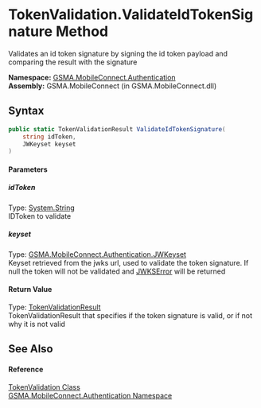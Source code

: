 TokenValidation.ValidateIdTokenSignature Method
===============================================
Validates an id token signature by signing the id token payload and comparing the result with the signature

**Namespace:** [GSMA.MobileConnect.Authentication][1]  
**Assembly:** GSMA.MobileConnect (in GSMA.MobileConnect.dll)

Syntax
------

```csharp
public static TokenValidationResult ValidateIdTokenSignature(
	string idToken,
	JWKeyset keyset
)
```

#### Parameters

##### *idToken*
Type: [System.String][2]  
IDToken to validate

##### *keyset*
Type: [GSMA.MobileConnect.Authentication.JWKeyset][3]  
 Keyset retrieved from the jwks url, used to validate the token signature. If null the token will not be validated and [JWKSError][4] will be returned

#### Return Value
Type: [TokenValidationResult][4]  
TokenValidationResult that specifies if the token signature is valid, or if not why it is not valid

See Also
--------

#### Reference
[TokenValidation Class][5]  
[GSMA.MobileConnect.Authentication Namespace][1]  

[1]: ../README.md
[2]: http://msdn.microsoft.com/en-us/library/s1wwdcbf
[3]: ../JWKeyset/README.md
[4]: ../TokenValidationResult/README.md
[5]: README.md
[6]: ../../_icons/Help.png